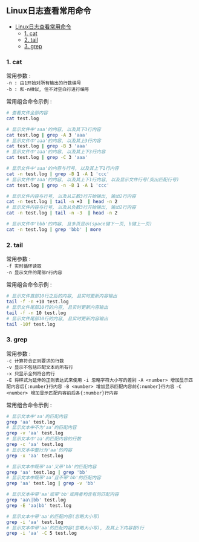 ## Linux日志查看常用命令

- [Linux日志查看常用命令](#linux日志查看常用命令)
  - [1. cat](#1-cat)
  - [2. tail](#2-tail)
  - [3. grep](#3-grep)

### 1. cat
常用参数 :  
`-n : 由1开始对所有输出的行数编号`  
`-b : 和-n相似, 但不对空白行进行编号`  

常用组合命令示例 : 
```bash
# 查看文件全部内容
cat test.log

# 显示文件中'aaa'的内容, 以及其下3行内容
cat test.log | grep -A 3 'aaa'
# 显示文件中'aaa'的内容, 以及其上3行内容
cat test.log | grep -B 3 'aaa'
# 显示文件中'aaa'的内容, 以及其上下3行内容
cat test.log | grep -C 3 'aaa'

# 显示文件中'aaa'的内容与行号, 以及其上下1行内容
cat -n test.log | grep -B 1 -A 1 'ccc'
# 显示文件中'aaa'的内容, 以及其上下1行内容, 以及显示文件行号(突出匹配行号)
cat test.log | grep -n -B 1 -A 1 'ccc'

# 显示文件内容与行号, 以及从正数3行开始输出, 输出2行内容
cat -n test.log | tail -n +3  | head -n 2
# 显示文件内容与行号, 以及从负数3行开始输出, 输出2行内容
cat -n test.log | tail -n -3  | head -n 2

# 显示文件中'bbb'的内容, 且多页显示(space键下一页, b键上一页)
cat -n test.log | grep 'bbb' | more
```


### 2. tail
常用参数 :  
`-f 实时循环读取`  
`-n 显示文件的尾部n行内容`

常用组合命令示例 : 
```bash
# 显示文件首部10行之后的内容, 且实时更新内容输出
tail -f -n +10 test.log
# 显示文件尾部10行的内容, 且实时更新内容输出
tail -f -n 10 test.log
# 显示文件尾部10行的内容, 且实时更新内容输出
tail -10f test.log
```


### 3. grep
常用参数 :  
`-c 计算符合正则要求的行数`  
`-v 显示不包括匹配文本的所有行`  
`-x 只显示全列符合的行`  
`-E 将样式为延伸的正则表达式来使用` 
`-i 忽略字符大小写的差别` 
`-A <number> 增加显示匹配内容后{:number}行内容` 
`-B <number> 增加显示匹配内容前{:number}行内容` 
`-C <number> 增加显示匹配内容前后各{:number}行内容` 

常用组合命令示例 : 
```bash
# 显示文本中'aa'的匹配内容
grep 'aa' test.log
# 显示文本中不为'aa'的匹配内容
grep -v 'aa' test.log
# 显示文本中'aa'的匹配内容的行数
grep -c 'aa' test.log
# 显示文本中整行为'aa'的内容
grep -x 'aa' test.log

# 显示文本中既带'aa'又带'bb'的匹配内容
grep 'aa' test.log | grep 'bb'
# 显示文本中既带'aa'且不带'bb'的匹配内容
grep 'aa' test.log | grep -v 'bb'

# 显示文本中带'aa'或带'bb'或两者均含有的匹配内容
grep 'aa\|bb' test.log
grep -E 'aa|bb' test.log 

# 显示文本中带'aa'的匹配内容(忽略大小写)
grep -i 'aa' test.log 
# 显示文本中带'aa'的匹配内容(忽略大小写), 及其上下内容各5行
grep -i 'aa' -C 5 test.log 
```


